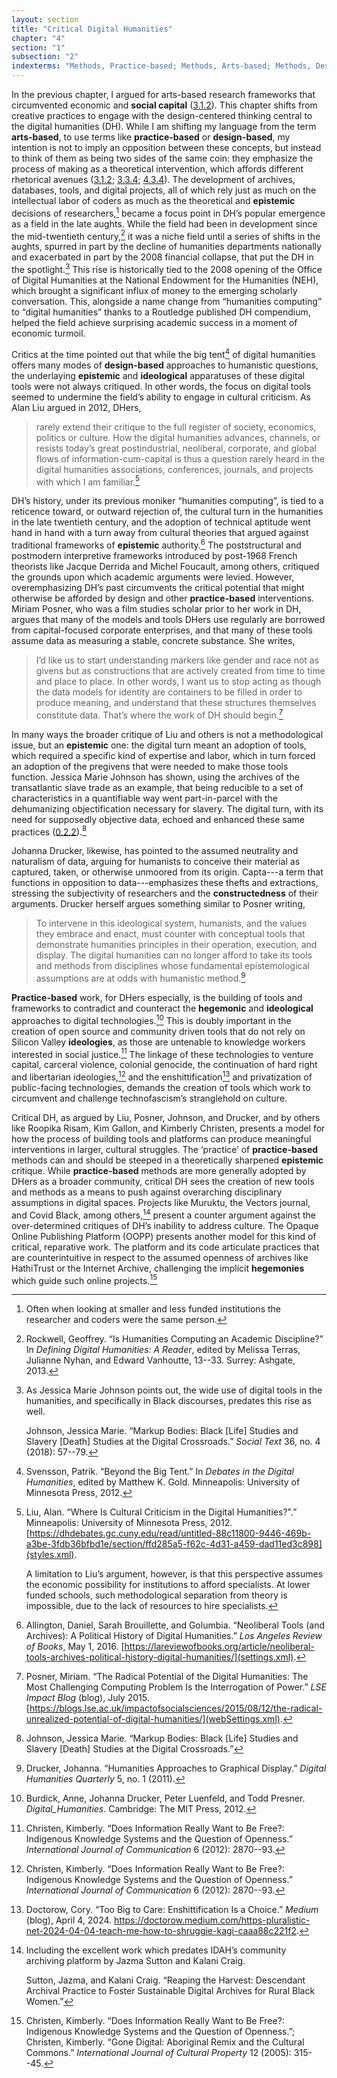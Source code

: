 ```yaml
---
layout: section
title: "Critical Digital Humanities"
chapter: "4"
section: "1"
subsection: "2"
indexterms: "Methods, Practice-based; Methods, Arts-based; Methods, Design-based;Digital Humanities, Critical;Humanities Computing;Data, Critical DH;Data, Capta"
---
```


In the previous chapter, I argued for arts-based research frameworks that circumvented economic and <span data-tooltip aria-haspopup="true" class="has-tip" data-disable-hover="false" tabindex="1" data-title="Social capital refers to a person or institution's importance or power in a given culture. This power can be used to gain future political, economic, or discursive advantage."><b>social capital</b></span> (<a href="{{ site.baseurl }}/dissertation/3_1_2">3.1.2</a>). This chapter shifts from creative practices to engage with the design-centered thinking central to the digital humanities (DH). While I am shifting my language from the term <span data-tooltip aria-haspopup="true" class="has-tip" data-disable-hover="false" tabindex="1" data-title="Arts-based methods refer to any research method that applies creative activity as a research method. This can include traditional arts like painting, sculpture, or dance, or more complex conceptual or multi-media approaches."><b>arts-based</b></span>, to use terms like <span data-tooltip aria-haspopup="true" class="has-tip" data-disable-hover="false" tabindex="1" data-title="Practice-based research refers to methodologies that entwine various non-lingual, non-theoretical approaches to answer research questions. Arts-based and design-based research both fit under the umbrella of practice-based research."><b>practice-based</b></span> or <span data-tooltip aria-haspopup="true" class="has-tip" data-disable-hover="false" tabindex="1" data-title="Design-based research refers to research that includes the development of digital tools and platforms. Design is central, because it is a way to think through humanistic theory through real world applications."><b>design-based</b></span>, my intention is not to imply an opposition between these concepts, but instead to think of them as being two sides of the same coin: they emphasize the process of making as a theoretical intervention, which affords different rhetorical avenues (<a href="{{ site.baseurl }}/dissertation/3_1_2">3.1.2</a>; <a href="{{ site.baseurl }}/dissertation/3_3_4">3.3.4</a>; <a href="{{ site.baseurl }}/dissertation/4_3_4">4.3.4</a>). The development of archives, databases, tools, and digital projects, all of which rely just as much on the intellectual labor of coders as much as the theoretical and <span data-tooltip aria-haspopup="true" class="has-tip" data-disable-hover="false" tabindex="1" data-title="Epistemics is a philosophical term referring to the study of knowledge. I use it to talk about the entwined practices of scientific culture, its arguments, and its methodologies."><b>epistemic</b></span> decisions of researchers,[^fn1] became a focus point in DH’s popular emergence as a field in the late aughts. While the field had been in development since the mid-twentieth century,[^fn2] it was a niche field until a series of shifts in the aughts, spurred in part by the decline of humanities departments nationally and exacerbated in part by the 2008 financial collapse, that put the DH in the spotlight.[^fn3] This rise is historically tied to the 2008 opening of the Office of Digital Humanities at the National Endowment for the Humanities (NEH), which brought a significant influx of money to the emerging scholarly conversation. This, alongside a name change from “humanities computing” to “digital humanities” thanks to a Routledge published DH compendium, helped the field achieve surprising academic success in a moment of economic turmoil. 

Critics at the time pointed out that while the big tent[^fn4] of digital humanities offers many modes of <span data-tooltip aria-haspopup="true" class="has-tip" data-disable-hover="false" tabindex="1" data-title="Design-based research refers to research that includes the development of digital tools and platforms. Design is central, because it is a way to think through humanistic theory through real world applications."><b>design-based</b></span> approaches to humanistic questions, the underlaying <span data-tooltip aria-haspopup="true" class="has-tip" data-disable-hover="false" tabindex="1" data-title="Epistemics is a philosophical term referring to the study of knowledge. I use it to talk about the entwined practices of scientific culture, its arguments, and its methodologies."><b>epistemic</b></span> and <span data-tooltip aria-haspopup="true" class="has-tip" data-disable-hover="false" tabindex="1" data-title="Ideology refers to a generally agreed upon understanding of a phenomenon or cultural idea. Ideologies are like the air we breathe, in that they are pervasive and difficult to see without some framework to understand them."><b>ideological</b></span> apparatuses of these digital tools were not always critiqued. In other words, the focus on digital tools seemed to undermine the field’s ability to engage in cultural criticism. As Alan Liu argued in 2012, DHers, 

>rarely extend their critique to the full register of society, economics, politics or culture. How the digital humanities advances, channels, or resists today’s great postindustrial, neoliberal, corporate, and global flows of information-cum-capital is thus a question rarely heard in the digital humanities associations, conferences, journals, and projects with which I am familiar.[^fn5]

DH’s history, under its previous moniker “humanities computing”, is tied to a reticence toward, or outward rejection of, the cultural turn in the humanities in the late twentieth century, and the adoption of technical aptitude went hand in hand with a turn away from cultural theories that argued against traditional frameworks of <span data-tooltip aria-haspopup="true" class="has-tip" data-disable-hover="false" tabindex="1" data-title="Epistemics is a philosophical term referring to the study of knowledge. I use it to talk about the entwined practices of scientific culture, its arguments, and its methodologies."><b>epistemic</b></span> authority.[^fn6] The poststructural and postmodern interpretive frameworks introduced by post-1968 French theorists like Jacque Derrida and Michel Foucault, among others, critiqued the grounds upon which academic arguments were levied. However, overemphasizing DH’s past circumvents the critical potential that might otherwise be afforded by design and other <span data-tooltip aria-haspopup="true" class="has-tip" data-disable-hover="false" tabindex="1" data-title="Practice-based research refers to methodologies that entwine various non-lingual, non-theoretical approaches to answer research questions. Arts-based and design-based research both fit under the umbrella of practice-based research."><b>practice-based</b></span> interventions. Miriam Posner, who was a film studies scholar prior to her work in DH, argues that many of the models and tools DHers use regularly are borrowed from capital-focused corporate enterprises, and that many of these tools assume data as measuring a stable, concrete substance. She writes,

>I’d like us to start understanding markers like gender and race not as givens but as constructions that are actively created from time to time and place to place. In other words, I want us to stop acting as though the data models for identity are containers to be filled in order to produce meaning, and understand that these structures themselves constitute data. That’s where the work of DH should begin.[^fn7]

In many ways the broader critique of Liu and others is not a methodological issue, but an <span data-tooltip aria-haspopup="true" class="has-tip" data-disable-hover="false" tabindex="1" data-title="Epistemics is a philosophical term referring to the study of knowledge. I use it to talk about the entwined practices of scientific culture, its arguments, and its methodologies."><b>epistemic</b></span> one: the digital turn meant an adoption of tools, which required a specific kind of expertise and labor, which in turn forced an adoption of the pregivens that were needed to make those tools function. Jessica Marie Johnson has shown, using the archives of the transatlantic slave trade as an example, that being reducible to a set of characteristics in a quantifiable way went part-in-parcel with the dehumanizing objectification necessary for slavery. The digital turn, with its need for supposedly objective data, echoed and enhanced these same practices (<a href="{{ site.baseurl }}/dissertation/0_2_2">0.2.2</a>).[^fn8] 

Johanna Drucker, likewise, has pointed to the assumed neutrality and naturalism of data, arguing for humanists to conceive their material as captured, taken, or otherwise unmoored from its origin. Capta---a term that functions in opposition to data---emphasizes these thefts and extractions, stressing the subjectivity of researchers and the <span data-tooltip aria-haspopup="true" class="has-tip" data-disable-hover="false" tabindex="1" data-title="Social construction refers to a philosophical approach to ontology and epistemics, where human understandings of phenomena are dependent on a social agreement regarding how that phenomenon is interpreted."><b>constructedness</b></span> of their arguments. Drucker herself argues something similar to Posner writing, 

>To intervene in this ideological system, humanists, and the values they embrace and enact, must counter with conceptual tools that demonstrate humanities principles in their operation, execution, and display. The digital humanities can no longer afford to take its tools and methods from disciplines whose fundamental epistemological assumptions are at odds with humanistic method.[^fn9]

<span data-tooltip aria-haspopup="true" class="has-tip" data-disable-hover="false" tabindex="1" data-title="Practice-based research refers to methodologies that entwine various non-lingual, non-theoretical approaches to answer research questions. Arts-based and design-based research both fit under the umbrella of practice-based research."><b>Practice-based</b></span> work, for DHers especially, is the building of tools and frameworks to contradict and counteract the <span data-tooltip aria-haspopup="true" class="has-tip" data-disable-hover="false" tabindex="1" data-title="Hegemony refers to the ways certain groups will create coalitions to create political power. Hegemony depends on these groups giving up or yielding certain parts of their interests in favor of political power."><b>hegemonic</b></span> and <span data-tooltip aria-haspopup="true" class="has-tip" data-disable-hover="false" tabindex="1" data-title="Ideology refers to a generally agreed upon understanding of a phenomenon or cultural idea. Ideologies are like the air we breathe, in that they are pervasive and difficult to see without some framework to understand them."><b>ideological</b></span> approaches to digital technologies.[^fn10] This is doubly important in the creation of open source and community driven tools that do not rely on Silicon Valley <span data-tooltip aria-haspopup="true" class="has-tip" data-disable-hover="false" tabindex="1" data-title="Ideology refers to a generally agreed upon understanding of a phenomenon or cultural idea. Ideologies are like the air we breathe, in that they are pervasive and difficult to see without some framework to understand them."><b>ideologies</b></span>, as those are untenable to knowledge workers interested in social justice.[^fn11] The linkage of these technologies to venture capital, carceral violence, colonial genocide, the continuation of hard right and libertarian ideologies,[^fn12] and the enshittification[^fn13] and privatization of public-facing technologies, demands the creation of tools which work to circumvent and challenge technofascism’s stranglehold on culture.

Critical DH, as argued by Liu, Posner, Johnson, and Drucker, and by others like Roopika Risam, Kim Gallon, and Kimberly Christen, presents a model for how the process of building tools and platforms can produce meaningful interventions in larger, cultural struggles. The ‘practice’ of <span data-tooltip aria-haspopup="true" class="has-tip" data-disable-hover="false" tabindex="1" data-title="Practice-based research refers to methodologies that entwine various non-lingual, non-theoretical approaches to answer research questions. Arts-based and design-based research both fit under the umbrella of practice-based research."><b>practice-based</b></span> methods can and should be steeped in a theoretically sharpened <span data-tooltip aria-haspopup="true" class="has-tip" data-disable-hover="false" tabindex="1" data-title="Epistemics is a philosophical term referring to the study of knowledge. I use it to talk about the entwined practices of scientific culture, its arguments, and its methodologies."><b>epistemic</b></span> critique. While <span data-tooltip aria-haspopup="true" class="has-tip" data-disable-hover="false" tabindex="1" data-title="Practice-based research refers to methodologies that entwine various non-lingual, non-theoretical approaches to answer research questions. Arts-based and design-based research both fit under the umbrella of practice-based research."><b>practice-based</b></span> methods are more generally adopted by DHers as a broader community, critical DH sees the creation of new tools and methods as a means to push against overarching disciplinary assumptions in digital spaces. Projects like Muruktu, the Vectors journal, and Covid Black, among others,[^fn14] present a counter argument against the over-determined critiques of DH’s inability to address culture. The Opaque Online Publishing Platform (OOPP) presents another model for this kind of critical, reparative work. The platform and its code articulate practices that are counterintuitive in respect to the assumed openness of archives like HathiTrust or the Internet Archive, challenging the implicit <span data-tooltip aria-haspopup="true" class="has-tip" data-disable-hover="false" tabindex="1" data-title="Hegemony refers to the ways certain groups will create coalitions to create political power. Hegemony depends on these groups giving up or yielding certain parts of their interests in favor of political power."><b>hegemonies</b></span> which guide such online projects.[^fn15]

<div class="style-divider">
 	<div class="line"></div>
</div>

[^fn1]: Often when looking at smaller and less funded institutions the researcher and coders were the same person.

[^fn2]: Rockwell, Geoffrey. “Is Humanities Computing an Academic Discipline?” In *Defining Digital Humanities: A Reader*, edited by Melissa Terras, Julianne Nyhan, and Edward Vanhoutte, 13--33. Surrey: Ashgate, 2013.

[^fn3]: As Jessica Marie Johnson points out, the wide use of digital tools in the humanities, and specifically in Black discourses, predates this rise as well.
	
	Johnson, Jessica Marie. “Markup Bodies: Black [Life] Studies and Slavery [Death] Studies at the Digital Crossroads.” *Social Text* 36, no. 4 (2018): 57--79.

[^fn4]: Svensson, Patrik. “Beyond the Big Tent.” In *Debates in the Digital Humanities*, edited by Matthew K. Gold. Minneapolis: University of Minnesota Press, 2012.

[^fn5]: Liu, Alan. “Where Is Cultural Criticism in the Digital Humanities?".” Minneapolis: University of Minnesota Press, 2012. [https://dhdebates.gc.cuny.edu/read/untitled-88c11800-9446-469b-a3be-3fdb36bfbd1e/section/ffd285a5-f62c-4d31-a459-dad11ed3c898](styles.xml).
	
	A limitation to Liu’s argument, however, is that this perspective assumes the economic possibility for institutions to afford specialists. At lower funded schools, such methodological separation from theory is impossible, due to the lack of resources to hire specialists.

[^fn6]: Allington, Daniel, Sarah Brouillette, and Golumbia. “Neoliberal Tools (and Archives): A Political History of Digital Humanities.” *Los Angeles Review of Books*, May 1, 2016. [https://lareviewofbooks.org/article/neoliberal-tools-archives-political-history-digital-humanities/](settings.xml).

[^fn7]: Posner, Miriam. “The Radical Potential of the Digital Humanities: The Most Challenging Computing Problem Is the Interrogation of Power.” *LSE Impact Blog* (blog), July 2015. [https://blogs.lse.ac.uk/impactofsocialsciences/2015/08/12/the-radical-unrealized-potential-of-digital-humanities/](webSettings.xml).

[^fn8]: Johnson, Jessica Marie. “Markup Bodies: Black [Life] Studies and Slavery [Death] Studies at the Digital Crossroads.”

[^fn9]: Drucker, Johanna. “Humanities Approaches to Graphical Display.” *Digital Humanities Quarterly* 5, no. 1 (2011).

[^fn10]: Burdick, Anne, Johanna Drucker, Peter Luenfeld, and Todd Presner. *Digital_Humanities*. Cambridge: The MIT Press, 2012.

[^fn11]: Christen, Kimberly. “Does Information Really Want to Be Free?: Indigenous Knowledge Systems and the Question of Openness.” *International Journal of Communication* 6 (2012): 2870--93.

[^fn12]: Christen, Kimberly. “Does Information Really Want to Be Free?: Indigenous Knowledge Systems and the Question of Openness.” *International Journal of Communication* 6 (2012): 2870--93.

[^fn13]: Doctorow, Cory. “Too Big to Care: Enshittification Is a Choice.” *Medium* (blog), April 4, 2024. <https://doctorow.medium.com/https-pluralistic-net-2024-04-04-teach-me-how-to-shruggie-kagi-caaa88c221f2>.

[^fn14]: Including the excellent work which predates IDAH’s community archiving platform by Jazma Sutton and Kalani Craig.
	
	Sutton, Jazma, and Kalani Craig. “Reaping the Harvest: Descendant Archival Practice to Foster Sustainable Digital Archives for Rural Black Women.”

[^fn15]: Christen, Kimberly. “Does Information Really Want to Be Free?: Indigenous Knowledge Systems and the Question of Openness.”; Christen, Kimberly. “Gone Digital: Aboriginal Remix and the Cultural Commons.” *International Journal of Cultural Property* 12 (2005): 315--45.